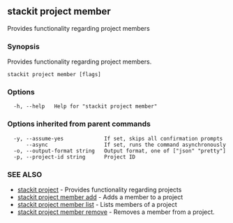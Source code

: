 ## stackit project member

Provides functionality regarding project members

### Synopsis

Provides functionality regarding project members.

```
stackit project member [flags]
```

### Options

```
  -h, --help   Help for "stackit project member"
```

### Options inherited from parent commands

```
  -y, --assume-yes             If set, skips all confirmation prompts
      --async                  If set, runs the command asynchronously
  -o, --output-format string   Output format, one of ["json" "pretty"]
  -p, --project-id string      Project ID
```

### SEE ALSO

* [stackit project](./stackit_project.md)	 - Provides functionality regarding projects
* [stackit project member add](./stackit_project_member_add.md)	 - Adds a member to a project
* [stackit project member list](./stackit_project_member_list.md)	 - Lists members of a project
* [stackit project member remove](./stackit_project_member_remove.md)	 - Removes a member from a project.


